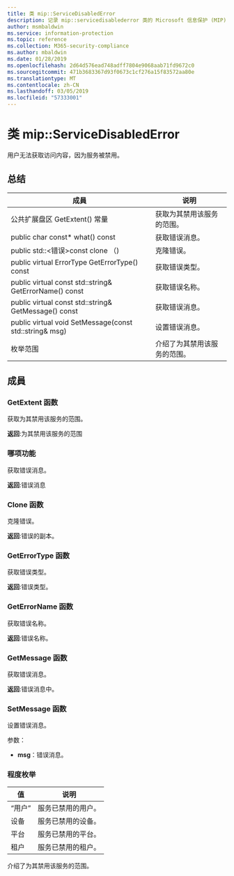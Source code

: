 ```yaml
---
title: 类 mip::ServiceDisabledError
description: 记录 mip::servicedisablederror 类的 Microsoft 信息保护 (MIP) SDK。
author: msmbaldwin
ms.service: information-protection
ms.topic: reference
ms.collection: M365-security-compliance
ms.author: mbaldwin
ms.date: 01/28/2019
ms.openlocfilehash: 2d64d576ead748adff7804e9068aab71fd9672c0
ms.sourcegitcommit: 471b3683367d93f0673c1cf276a15f83572aa80e
ms.translationtype: MT
ms.contentlocale: zh-CN
ms.lasthandoff: 03/05/2019
ms.locfileid: "57333001"
---
```

# <a name="class-mipservicedisablederror"></a>类 mip::ServiceDisabledError 
用户无法获取访问内容，因为服务被禁用。
  
## <a name="summary"></a>总结
 成員                        | 说明                                
--------------------------------|---------------------------------------------
公共扩展盘区 GetExtent() 常量  |  获取为其禁用该服务的范围。
public char const* what() const  |  获取错误消息。
public std::\<错误\>const clone （)  |  克隆错误。
public virtual ErrorType GetErrorType() const  |  获取错误类型。
public virtual const std::string& GetErrorName() const  |  获取错误名称。
public virtual const std::string& GetMessage() const  |  获取错误消息。
public virtual void SetMessage(const std::string& msg)  |  设置错误消息。
枚举范围  |  介绍了为其禁用该服务的范围。
  
## <a name="members"></a>成員
  
### <a name="getextent-function"></a>GetExtent 函数
获取为其禁用该服务的范围。

  
**返回**:为其禁用该服务的范围
  
### <a name="what-function"></a>哪项功能
获取错误消息。

  
**返回**:错误消息
  
### <a name="clone-function"></a>Clone 函数
克隆错误。

  
**返回**:错误的副本。
  
### <a name="geterrortype-function"></a>GetErrorType 函数
获取错误类型。

  
**返回**:错误类型。
  
### <a name="geterrorname-function"></a>GetErrorName 函数
获取错误名称。

  
**返回**:错误名称。
  
### <a name="getmessage-function"></a>GetMessage 函数
获取错误消息。

  
**返回**:错误消息中。
  
### <a name="setmessage-function"></a>SetMessage 函数
设置错误消息。

参数：  
* **msg**：错误消息。


  
### <a name="extent-enum"></a>程度枚举
 值                         | 说明                                
--------------------------------|---------------------------------------------
“用户”            | 服务已禁用的用户。
设备            | 服务已禁用的设备。
平台            | 服务已禁用的平台。
租户            | 服务已禁用的租户。
介绍了为其禁用该服务的范围。
